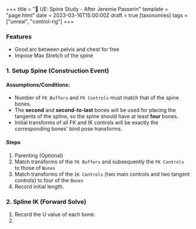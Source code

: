+++
title = "🍖 UE: Spine Study - After Jeremie Passerin"
template = "page.html"
date = 2023-03-16T15:00:00Z
draft = true
[taxonomies]
tags = ["unreal", "control-rig"]
+++

### Features

- Good arc between pelvis and chest for free
- Impose Max Stretch of the spine

### 1. Setup Spine (Construction Event)

#### Assumptions/Conditions:

- Number of `FK Buffers` and `FK Controls` must match that of the spine bones.
- The **second** and **second-to-last** bones will be used for placing the tangents of the spline, so the spine should have at least **four** bones.
- Initial transforms of all FK and IK controls will be exactly the corresponding bones' bind pose transforms.

#### Steps

1. Parenting (Optional)
2. Match transforms of the `FK Buffers` and subsequently the `FK Controls` to those of `Bones`
3. Match transforms of the `IK Controls` (two main controls and two tangent controls) to four of the `Bones`
4. Record initial length.

### 2. Spline IK (Forward Solve)

1. Record the U value of each bone.
2.
